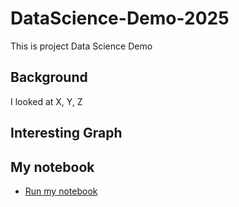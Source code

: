 # DataScience-Demo-2025
This is project Data Science Demo
## Background
I looked at X, Y, Z
## Interesting Graph 

## My notebook
* [Run my notebook](https://github.com/anhtp1608/DataScience-Demo-2025/blob/main/Data_Science_noteboook.ipynb)
